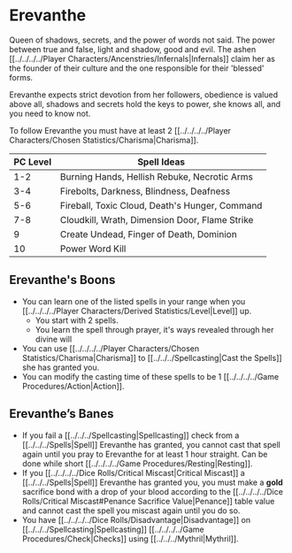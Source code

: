 # Erevanthe

Queen of shadows, secrets, and the power of words not said. The power between true and false, light and shadow, good and evil. The ashen [[../../../../Player Characters/Ancenstries/Infernals\|Infernals]] claim her as the founder of their culture and the one responsible for their 'blessed' forms. 

Erevanthe expects strict devotion from her followers, obedience is valued above all, shadows and secrets hold the keys to power, she knows all, and you need to know not.

To follow Erevanthe you must have at least 2 [[../../../../Player Characters/Chosen Statistics/Charisma\|Charisma]].

| PC Level | Spell Ideas                                    |
| -------- | ---------------------------------------------- |
| 1-2      | Burning Hands, Hellish Rebuke, Necrotic Arms   |
| 3-4      | Firebolts, Darkness, Blindness, Deafness       |
| 5-6      | Fireball, Toxic Cloud, Death's Hunger, Command |
| 7-8      | Cloudkill, Wrath, Dimension Door, Flame Strike |
| 9        | Create Undead, Finger of Death, Dominion       |
| 10       | Power Word Kill                                |
## Erevanthe's Boons
- You can learn one of the listed spells in your range when you [[../../../../Player Characters/Derived Statistics/Level|Level]] up.
	- You start with 2 spells.
	- You learn the spell through prayer, it's ways revealed through her divine will
- You can use [[../../../../Player Characters/Chosen Statistics/Charisma\|Charisma]] to [[../../../Spellcasting\|Cast the Spells]] she has granted you.
- You can modify the casting time of these spells to be 1 [[../../../../Game Procedures/Action\|Action]].
## Erevanthe’s Banes
- If you fail a [[../../../Spellcasting\|Spellcasting]] check from a [[../../../Spells|Spell]] Erevanthe has granted, you cannot cast that spell again until you pray to Erevanthe for at least 1 hour straight. Can be done while short [[../../../../Game Procedures/Resting\|Resting]].
- If you [[../../../../Dice Rolls/Critical Miscast|Critical Miscast]] a [[../../../Spells|Spell]] Erevanthe has granted you, you must make a **gold** sacrifice bond with a drop of your blood according to the [[../../../../Dice Rolls/Critical Miscast#Penance Sacrifice Value|Penance]] table value and cannot cast the spell you miscast again until you do so.
- You have [[../../../../Dice Rolls/Disadvantage|Disadvantage]] on [[../../../Spellcasting|Spellcasting]] [[../../../../Game Procedures/Check|Checks]] using [[../../../Mythril|Mythril]].